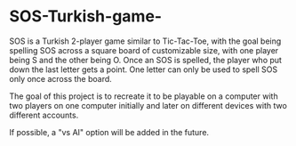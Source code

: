 # SOS-Turkish-game-
SOS is a Turkish 2-player game similar to Tic-Tac-Toe, with the goal being spelling SOS across a square board of customizable size, with one player being S and the other being O. Once an SOS is spelled, the player who put down the last letter gets a point. One letter can only be used to spell SOS only once across the board. 

The goal of this project is to recreate it to be playable on a computer with two players on one computer initially and later on different devices with two different accounts.

If possible, a "vs AI" option will be added in the future.
